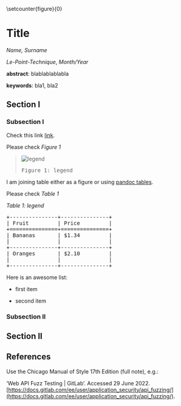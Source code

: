 \setcounter{figure}{0}

# Title
_Name, Surname_

_Le-Point-Technique_, _Month/Year_

__abstract__: blablablablabla

__keywords__: bla1, bla2

## Section I
### Subsection I

Check this link [link](google.fr).

Please check _Figure 1_

> ![legend](https://user-images.githubusercontent.com/6229031/142882134-04839c93-ce4d-4af5-88f6-97feb5cf7373.png)
> <pre>
> Figure 1: legend
> </pre>

I am joining table either as a figure or using [pandoc tables](https://pandoc.org/MANUAL.html#tables).

Please check _Table 1_

_Table 1: legend_

<pre>
+---------------+---------------+
| Fruit         | Price         | 
+===============+===============+
| Bananas       | $1.34         |
|               |               |
+---------------+---------------+
| Oranges       | $2.10         |
|               |               |
+---------------+---------------+
</pre>

Here is an awesome list:

- first item

- second item

### Subsection II
## Section II

## References

Use the Chicago Manual of Style 17th Edition (full note), e.g.:

‘Web API Fuzz Testing | GitLab’. Accessed 29 June 2022.
[https://docs.gitlab.com/ee/user/application_security/api_fuzzing/](https://docs.gitlab.com/ee/user/application_security/api_fuzzing/).
